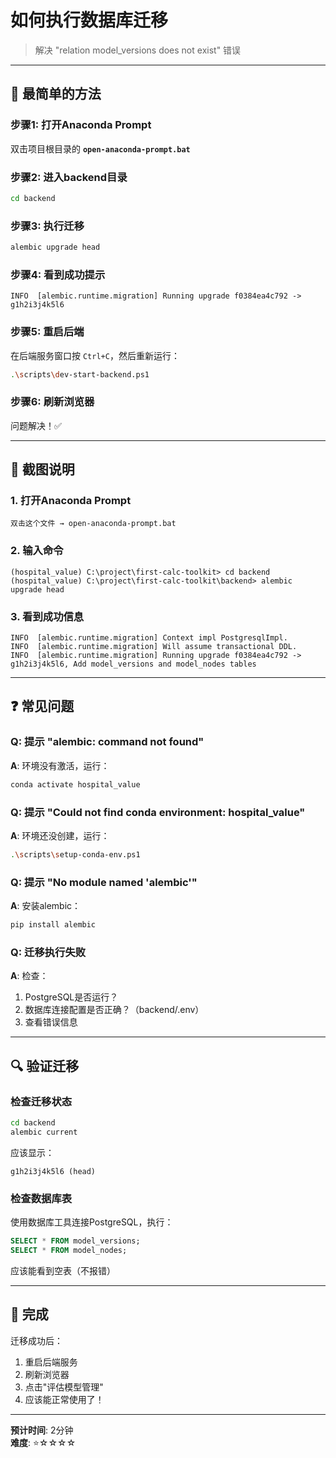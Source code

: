 # 如何执行数据库迁移

> 解决 "relation model_versions does not exist" 错误

---

## 🎯 最简单的方法

### 步骤1: 打开Anaconda Prompt

双击项目根目录的 **`open-anaconda-prompt.bat`**

### 步骤2: 进入backend目录

```bash
cd backend
```

### 步骤3: 执行迁移

```bash
alembic upgrade head
```

### 步骤4: 看到成功提示

```
INFO  [alembic.runtime.migration] Running upgrade f0384ea4c792 -> g1h2i3j4k5l6
```

### 步骤5: 重启后端

在后端服务窗口按 `Ctrl+C`，然后重新运行：
```bash
.\scripts\dev-start-backend.ps1
```

### 步骤6: 刷新浏览器

问题解决！✅

---

## 📸 截图说明

### 1. 打开Anaconda Prompt
```
双击这个文件 → open-anaconda-prompt.bat
```

### 2. 输入命令
```
(hospital_value) C:\project\first-calc-toolkit> cd backend
(hospital_value) C:\project\first-calc-toolkit\backend> alembic upgrade head
```

### 3. 看到成功信息
```
INFO  [alembic.runtime.migration] Context impl PostgresqlImpl.
INFO  [alembic.runtime.migration] Will assume transactional DDL.
INFO  [alembic.runtime.migration] Running upgrade f0384ea4c792 -> g1h2i3j4k5l6, Add model_versions and model_nodes tables
```

---

## ❓ 常见问题

### Q: 提示 "alembic: command not found"

**A**: 环境没有激活，运行：
```bash
conda activate hospital_value
```

### Q: 提示 "Could not find conda environment: hospital_value"

**A**: 环境还没创建，运行：
```bash
.\scripts\setup-conda-env.ps1
```

### Q: 提示 "No module named 'alembic'"

**A**: 安装alembic：
```bash
pip install alembic
```

### Q: 迁移执行失败

**A**: 检查：
1. PostgreSQL是否运行？
2. 数据库连接配置是否正确？（backend/.env）
3. 查看错误信息

---

## 🔍 验证迁移

### 检查迁移状态

```bash
cd backend
alembic current
```

应该显示：
```
g1h2i3j4k5l6 (head)
```

### 检查数据库表

使用数据库工具连接PostgreSQL，执行：
```sql
SELECT * FROM model_versions;
SELECT * FROM model_nodes;
```

应该能看到空表（不报错）

---

## 🎉 完成

迁移成功后：
1. 重启后端服务
2. 刷新浏览器
3. 点击"评估模型管理"
4. 应该能正常使用了！

---

**预计时间**: 2分钟  
**难度**: ⭐☆☆☆☆
